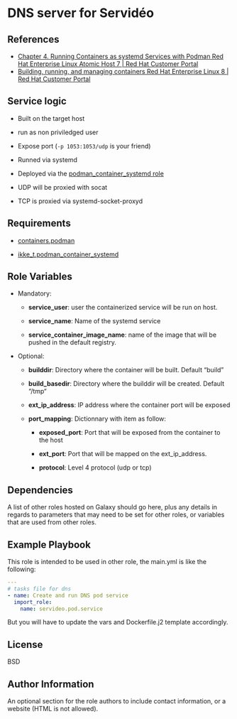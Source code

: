 DNS server for Servidéo
=========

## References

- [Chapter 4. Running Containers as systemd Services with Podman Red Hat Enterprise Linux Atomic Host 7 | Red Hat Customer Portal](https://access.redhat.com/documentation/en-us/red_hat_enterprise_linux_atomic_host/7/html/managing_containers/running_containers_as_systemd_services_with_podman)
- [Building, running, and managing containers Red Hat Enterprise Linux 8 | Red Hat Customer Portal](https://access.redhat.com/documentation/en-us/red_hat_enterprise_linux/8/html/building_running_and_managing_containers/index)

## Service logic

- Built on the target host

- run as non priviledged user

- Expose port  (`-p 1053:1053/udp` is your friend)

- Runned via systemd

- Deployed via the [podman_container_systemd role](https://galaxy.ansible.com/ikke_t/podman_container_systemd)

- UDP will be proxied with socat

- TCP is proxied via systemd-socket-proxyd

## Requirements

* [containers.podman](https://galaxy.ansible.com/containers/podman)

* [ikke_t.podman_container_systemd](https://galaxy.ansible.com/ikke_t/podman_container_systemd)

Role Variables
--------------

* Mandatory:
  
  * **service_user**: user the containerized service will be run on host.
  
  * **service_name**: Name of the systemd service
  
  * **service_container_image_name**: name of the image that will be pushed in the default registry.

* Optional:
  
  - **builddir**: Directory where the container will be built. Default “build”
  
  - **build_basedir**: Directory where the builddir will be created. Default “/tmp“
  
  - **ext_ip_address**: IP address where the container port will be exposed
  
  - **port_mapping**: Dictionnary with item as follow:
    
    - **exposed_port**: Port that will be exposed from the container to the host
    
    - **ext_port**: Port that will be mapped on the ext_ip_address.
    
    - **protocol**: Level 4 protocol (udp or tcp)

Dependencies
------------

A list of other roles hosted on Galaxy should go here, plus any details in regards to parameters that may need to be set for other roles, or variables that are used from other roles.

Example Playbook
----------------

This role is intended to be used in other role, the main.yml is like the following:

```yaml
---
# tasks file for dns
- name: Create and run DNS pod service
  import_role:
    name: servideo.pod.service
```

But you will have to update the vars and Dockerfile.j2 template accordingly.

License
-------

BSD

Author Information
------------------

An optional section for the role authors to include contact information, or a website (HTML is not allowed).

# 
